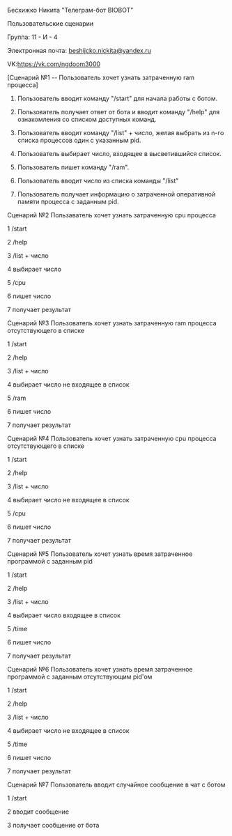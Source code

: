 Бесхижко Никита "Телеграм-бот BIOBOT"

Пользовательские сценарии

Группа: 11 - И - 4

Электронная почта: beshijcko.nickita@yandex.ru

VK:https://vk.com/ngdoom3000

[Сценарий №1 -- Пользователь хочет узнать затраченную ram процесса]


1. Пользователь вводит команду "/start" для начала работы с ботом.


2. Пользователь получает ответ от бота и вводит команду "/help" для ознакомления со списком доступных команд.


3. Пользователь вводит команду "/list" + число, желая выбрать из n-го списка процессов один с указанным pid.


4. Пользователь выбирает число, входящее в высветившийся список.


5. Пользователь пишет команду "/ram".


6. Пользователь вводит число из списка команды "/list"


7. Пользователь получает информацию о затраченной оперативной памяти процесса с заданным pid.


Сценарий №2
Пользаватель хочет узнать затраченную cpu процесса


1 /start


2 /help


3 /list + число


4 выбирает число


5 /cpu


6 пишет число 


7 получает результат


Сценарий №3
Пользователь хочет узнать затраченную ram процесса отсутствующего в списке


1 /start


2 /help


3 /list + число


4 выбирает число не входящее в список


5 /ram


6 пишет число 


7 получает результат


Сценарий №4
Пользователь хочет узнать затраченную cpu процесса отсутствующего в списке


1 /start


2 /help


3 /list + число


4 выбирает число не входящее в список


5 /cpu


6 пишет число 


7 получает результат


Сценарий №5
Пользователь хочет узнать время затраченное программой с заданным pid


1 /start


2 /help


3 /list + число


4 выбирает число входящее в список


5 /time


6 пишет число 


7 получает результат


Сценарий №6
Пользователь хочет узнать время затраченное программой с заданным отсутствующим pid'ом


1 /start


2 /help


3 /list + число


4 выбирает число не входящее в список


5 /time


6 пишет число 


7 получает результат


Сценарий №7 
Пользователь вводит случайное сообщение в чат с ботом 


1 /start


2 вводит сообщение 


3 получает сообщение от бота 
